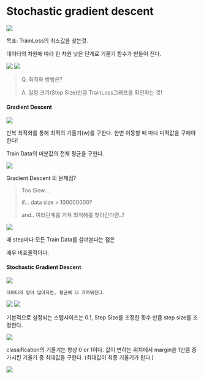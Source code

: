 # Stochastic gradient descent

<img src=./image/roadmap.png>


목표: TrainLoss의 최소값을 찾는것.

데이터의 차원에 따라 한 차원 낮은 단계로 기울기 함수가 만들어 진다.

<img src=./image/trainLoss0.png>


<img src=./image/trainLoss.png>


> Q. 최적화 방법은? 
> 
>  A. 일정 크기(Step Size)만큼 TrainLoss그래프를 확인하는 것! 

#### Gradient Descent

<img src=./image/GD.png>
 
반복 최적화를 통해 최적의 기울기(w)를 구한다.
한번 이동할 때 마다 미적값을 구해야 한다!

Train Data의 미분값의 전체 평균을 구한다.

<img src=./image/gradientSol.png>


Gradient Descent 의 문제점?
> Too Slow....
> 
> if... data size > 100000000?
> 
> and..  여러단계를 거쳐 최적해를 찾아간다면..?

<img src=./image/ele.png>

매 step마다 모든 Train Data를 살펴본다는 점은

매우 비효율적이다.


#### Stochastic Gradient Descent

<img src=./image/bird.png>

```
데이터의 양이 많아지면, 평균에 더 가까워진다.
```

<img src=./image/SGD_GD.png>


<img src=./image/stepsize.png>

기본적으로 설정되는 스텝사이즈는 0.1,
Step Size를 조정한 횟수 만큼 step size를 조정한다.

<img src=./image/zeroone.png>


classification의 기울기는 항상 0 or 1이다.
값이 변하는 위치에서 margin을 1만큼 증가시킨 기울기 중 최대값을 구한다. (최대값이 최종 기울기가 된다.)

<img src=./image/HingeLoss.png>


<!--stackedit_data:
eyJoaXN0b3J5IjpbLTE0OTk5MTgwMTQsLTQ4MzcxMzE5MywtMT
kzNjEyNDU3NV19
-->